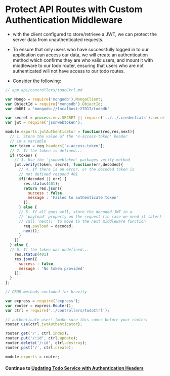 # Protect API Routes with Custom Authentication Middleware
* with the client configured to store/retrieve a JWT, we can protect the server data from unauthenticated requests. 
  
* To ensure that only users who have successfully logged in to our application can access our data, we will create an authentication method which confirms they are who valid users, and mount it with middleware to our todo router, ensuring that users who are not authenticated will not have access to our todo routes.
  
* Consider the following:


```javascript
// app_api/controllers/todoCtrl.md

var Mongo = require('mongodb').MongoClient;
var ObjectId = require('mongodb').ObjectId;
var dbURI = 'mongodb://localhost:27017/tododb'

var secret = process.env.SECRET || require('../../.credentials').secret
var jwt = require('jsonwebtoken');

module.exports.jwtAuthenticator = function(req,res,next){
  // 1. Store the value of the 'x-access-token' header
  // in a variable
  var token = req.headers['x-access-token'];
  // 2. If the token is defined...
  if (token) {
    // 3. Use the 'jsonwebtoken' packages verify method
    jwt.verify(token, secret, function(err,decoded){
      // 4. If there is an error, or the decoded token is 
      // not defined respond 401
      if(!decoded || err) {
        res.status(401);
        return res.json({
          success : false,
          message : 'Failed to authenticate token'
        });
      } else {
      // 5. If all goes well, store the decoded JWT in a
      // 'payload' property on the request (in case we need it later)
      // call 'next()' to move to the next middleware function
        req.payload = decoded;
        next();
      }
    })
  } else {
  // 6. If the token was undefined...
    res.status(401)
    res.json({
      success : false,
      message : 'No token provided'
    });
  }
};

// CRUD methods excluded for brevity
```
  
```javascript
var express = require('express');
var router = express.Router();
var ctrl = require('../controllers/todoCtrl');

// authenticate user! (make sure this comes before your routes)
router.use(ctrl.jwtAuthenticator);

router.get('/', ctrl.index);
router.put('/:id', ctrl.update);
router.delete('/:id', ctrl.destroy);
router.post('/', ctrl.create);

module.exports = router;
```
  
#### Continue to [Updating Todo Service with Authentication Headers](6_client_todo_service.md)
